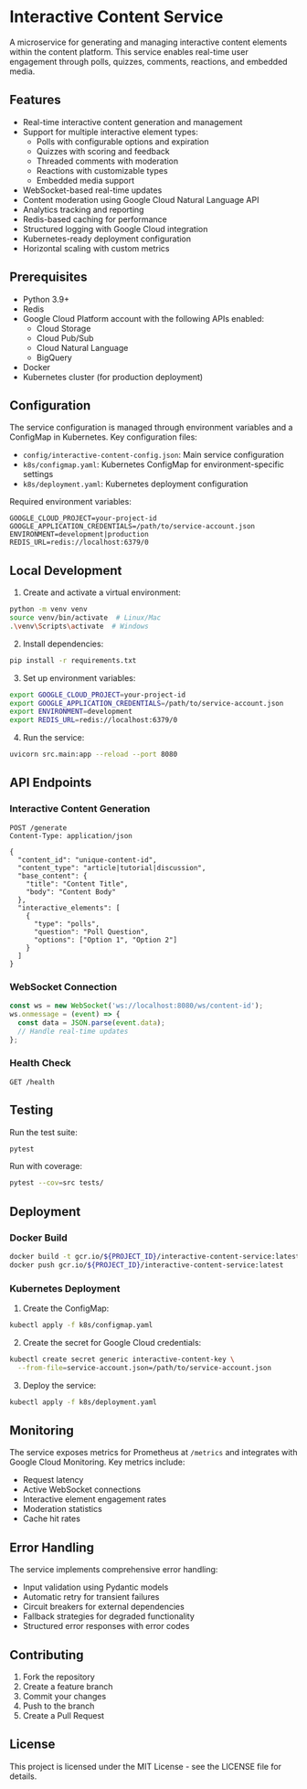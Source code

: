 # Interactive Content Service

A microservice for generating and managing interactive content elements within the content platform. This service enables real-time user engagement through polls, quizzes, comments, reactions, and embedded media.

## Features

- Real-time interactive content generation and management
- Support for multiple interactive element types:
  - Polls with configurable options and expiration
  - Quizzes with scoring and feedback
  - Threaded comments with moderation
  - Reactions with customizable types
  - Embedded media support
- WebSocket-based real-time updates
- Content moderation using Google Cloud Natural Language API
- Analytics tracking and reporting
- Redis-based caching for performance
- Structured logging with Google Cloud integration
- Kubernetes-ready deployment configuration
- Horizontal scaling with custom metrics

## Prerequisites

- Python 3.9+
- Redis
- Google Cloud Platform account with the following APIs enabled:
  - Cloud Storage
  - Cloud Pub/Sub
  - Cloud Natural Language
  - BigQuery
- Docker
- Kubernetes cluster (for production deployment)

## Configuration

The service configuration is managed through environment variables and a ConfigMap in Kubernetes. Key configuration files:

- `config/interactive-content-config.json`: Main service configuration
- `k8s/configmap.yaml`: Kubernetes ConfigMap for environment-specific settings
- `k8s/deployment.yaml`: Kubernetes deployment configuration

Required environment variables:
```
GOOGLE_CLOUD_PROJECT=your-project-id
GOOGLE_APPLICATION_CREDENTIALS=/path/to/service-account.json
ENVIRONMENT=development|production
REDIS_URL=redis://localhost:6379/0
```

## Local Development

1. Create and activate a virtual environment:
```bash
python -m venv venv
source venv/bin/activate  # Linux/Mac
.\venv\Scripts\activate  # Windows
```

2. Install dependencies:
```bash
pip install -r requirements.txt
```

3. Set up environment variables:
```bash
export GOOGLE_CLOUD_PROJECT=your-project-id
export GOOGLE_APPLICATION_CREDENTIALS=/path/to/service-account.json
export ENVIRONMENT=development
export REDIS_URL=redis://localhost:6379/0
```

4. Run the service:
```bash
uvicorn src.main:app --reload --port 8080
```

## API Endpoints

### Interactive Content Generation

```http
POST /generate
Content-Type: application/json

{
  "content_id": "unique-content-id",
  "content_type": "article|tutorial|discussion",
  "base_content": {
    "title": "Content Title",
    "body": "Content Body"
  },
  "interactive_elements": [
    {
      "type": "polls",
      "question": "Poll Question",
      "options": ["Option 1", "Option 2"]
    }
  ]
}
```

### WebSocket Connection

```javascript
const ws = new WebSocket('ws://localhost:8080/ws/content-id');
ws.onmessage = (event) => {
  const data = JSON.parse(event.data);
  // Handle real-time updates
};
```

### Health Check

```http
GET /health
```

## Testing

Run the test suite:
```bash
pytest
```

Run with coverage:
```bash
pytest --cov=src tests/
```

## Deployment

### Docker Build

```bash
docker build -t gcr.io/${PROJECT_ID}/interactive-content-service:latest .
docker push gcr.io/${PROJECT_ID}/interactive-content-service:latest
```

### Kubernetes Deployment

1. Create the ConfigMap:
```bash
kubectl apply -f k8s/configmap.yaml
```

2. Create the secret for Google Cloud credentials:
```bash
kubectl create secret generic interactive-content-key \
  --from-file=service-account.json=/path/to/service-account.json
```

3. Deploy the service:
```bash
kubectl apply -f k8s/deployment.yaml
```

## Monitoring

The service exposes metrics for Prometheus at `/metrics` and integrates with Google Cloud Monitoring. Key metrics include:

- Request latency
- Active WebSocket connections
- Interactive element engagement rates
- Moderation statistics
- Cache hit rates

## Error Handling

The service implements comprehensive error handling:

- Input validation using Pydantic models
- Automatic retry for transient failures
- Circuit breakers for external dependencies
- Fallback strategies for degraded functionality
- Structured error responses with error codes

## Contributing

1. Fork the repository
2. Create a feature branch
3. Commit your changes
4. Push to the branch
5. Create a Pull Request

## License

This project is licensed under the MIT License - see the LICENSE file for details. 